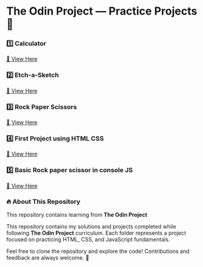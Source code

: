 # The Odin Project — Practice Projects 🚀

### 1️⃣ Calculator  
[📌 View Here](https://aswaninitigya.github.io/TheOdinProject/05_Calculator/)

### 2️⃣ Etch-a-Sketch  
[📌 View Here](https://aswaninitigya.github.io/TheOdinProject/04_Etch-a-Sketch/)

### 3️⃣ Rock Paper Scissors 
[📌 View Here](https://aswaninitigya.github.io/TheOdinProject/03_RockPaperScissor/)



### 4️⃣ First Project using HTML CSS
[📌 View Here](https://aswaninitigya.github.io/TheOdinProject/02_project_HTML_CSS_foundation/)  

### 5️⃣ Basic Rock paper scissor in console JS
[📌 View Here](https://aswaninitigya.github.io/TheOdinProject/05_rockPaperScissor.html)  


### 🔥 About This Repository  
This repository contains learning from **The Odin Project**




This repository contains my solutions and projects completed while following **The Odin Project** curriculum. Each folder represents a project focused on practicing HTML, CSS, and JavaScript fundamentals.

Feel free to clone the repository and explore the code! Contributions and feedback are always welcome. 🎯


